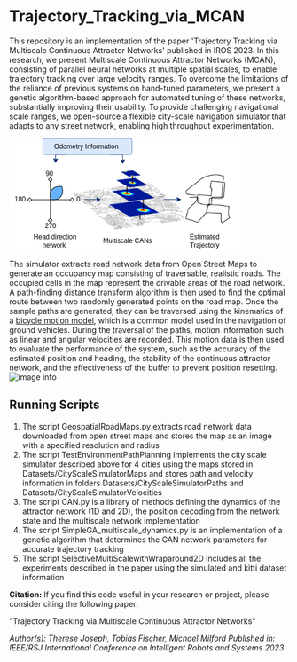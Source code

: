 # Trajectory_Tracking_via_MCAN

This repository is an implementation of the paper 'Trajectory Tracking via Multiscale Continuous Attractor Networks' published in IROS 2023. In this research, we present Multiscale Continuous Attractor Networks (MCAN), consisting of parallel neural networks at multiple spatial scales, to enable trajectory tracking over large velocity ranges. To overcome the limitations of the reliance of previous systems on hand-tuned parameters, we present a genetic algorithm-based approach for automated tuning of these networks, substantially improving their usability. To provide challenging navigational scale ranges, we open-source a flexible city-scale navigation simulator that adapts to any street network, enabling high throughput experimentation. 

![image info](./Results/PaperFigures/Architecture.png)

The simulator extracts road network data from Open Street Maps to generate an occupancy map consisting of traversable, realistic roads. The occupied cells in the map represent the drivable areas of the road network. A path-finding distance transform algorithm is then used to find the optimal route between two randomly generated points on the road map. Once the sample paths are generated, they can be traversed using the kinematics of a [bicycle motion model](https://github.com/winstxnhdw/KinematicBicycleModel), which is a common model used in the navigation of ground vehicles. During the traversal of the paths, motion information such as linear and angular velocities are recorded. This motion data is then used to evaluate the performance of the system, such as the accuracy of the estimated position and heading, the stability of the continuous attractor network, and the effectiveness of the buffer to prevent position resetting.
![image info](./Results/PaperFigures/BerlinPathFollowing.gif)

## Running Scripts 
1. The script GeospatialRoadMaps.py extracts road network data downloaded from open street maps and stores the map as an image with a specified resolution and radius 
2. The  script TestEnvironmentPathPlanning implements the city scale simulator described above for 4 cities using the maps stored in Datasets/CityScaleSimulatorMaps and stores path and velocity information in folders Datasets/CityScaleSimulatorPaths and Datasets/CityScaleSimulatorVelocities
3. The script CAN.py is a library of methods defining the dynamics of the attractor network (1D and 2D), the position decoding from the network state and the multiscale network implementation 
4. The script SimpleGA_multiscale_dynamics.py is an implementation of a genetic algorithm that determines the CAN network parameters for accurate trajectory tracking 
5. The script SelectiveMultiScalewithWraparound2D includes all the experiments described in the paper using the simulated and kitti dataset information


**Citation:** If you find this code useful in your research or project, please consider citing the following paper:

"Trajectory Tracking via Multiscale Continuous Attractor Networks"

*Author(s): Therese Joseph, Tobias Fischer, Michael Milford*
*Published in: IEEE/RSJ International Conference on Intelligent Robots and Systems 2023*
